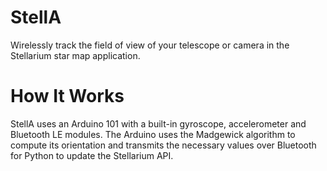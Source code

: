 # StellA
Wirelessly track the field of view of your telescope or camera in the Stellarium star map
application.

# How It Works
StellA uses an Arduino 101 with a built-in gyroscope, accelerometer and
Bluetooth LE modules. The Arduino uses the Madgewick algorithm to compute its
orientation and transmits the necessary values over Bluetooth for Python to
update the Stellarium API.
